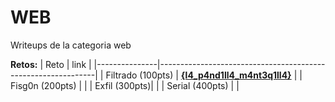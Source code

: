 # WEB 

Writeups de la categoria web

**Retos:**
| Reto          | link                                                         |
|---------------|--------------------------------------------------------------|
| Filtrado (100pts)     | [**{l4_p4nd1ll4_m4nt3q1ll4}**](./100/files/filtrado.pdf) |
| Fisg0n (200pts)         |  |
| Exfil (300pts)|  |
| Serial (400pts)         |  |
  
